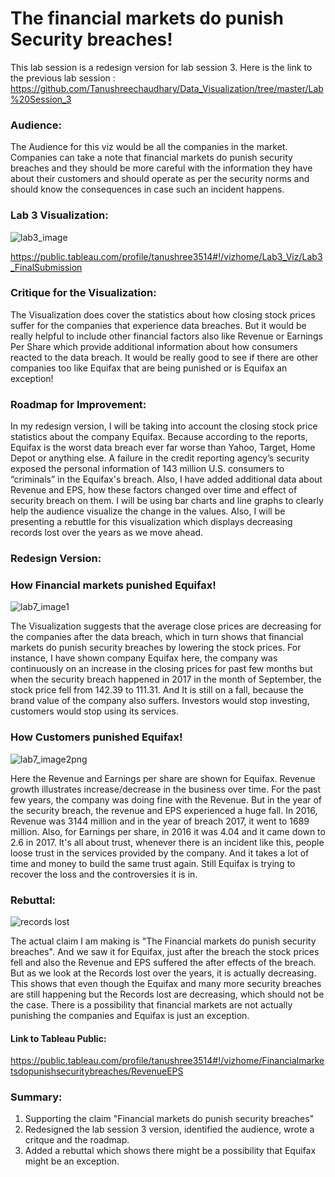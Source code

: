 # The financial markets do punish Security breaches!

This lab session is a redesign version for lab session 3. Here is the link to the previous lab session :
https://github.com/Tanushreechaudhary/Data_Visualization/tree/master/Lab%20Session_3

### Audience: 
The Audience for this viz would be all the companies in the market. Companies can take a note that financial markets do punish security breaches and they should be more careful with the information they have about their customers and should operate as per the security norms and should know the consequences in case such an incident happens.

### Lab 3 Visualization:

![lab3_image](https://user-images.githubusercontent.com/32077698/32408099-ca055bf8-c14f-11e7-812d-d7767d0f2ae7.png)

https://public.tableau.com/profile/tanushree3514#!/vizhome/Lab3_Viz/Lab3_FinalSubmission

### Critique for the Visualization:
The Visualization does cover the statistics about how closing stock prices suffer for the companies that experience data breaches. But it would be really helpful to include other financial factors also like Revenue or Earnings Per Share which provide additional information about how consumers reacted to the data breach. It would be really good to see if there are other companies too like Equifax that are being punished or is Equifax an exception!

### Roadmap for Improvement:
In my redesign version, I will be taking into account the closing stock price statistics about the company Equifax. Because according to the reports, Equifax is the worst data breach ever far worse than Yahoo, Target, Home Depot or anything else. A failure in the credit reporting agency’s security exposed the personal information of 143 million U.S. consumers to “criminals” in the Equifax's breach. Also, I have added additional data about Revenue and EPS, how these factors changed over time and effect of security breach on them. 
I will be using bar charts and line graphs to clearly help the audience visualize the change in the values. Also, I will be presenting a rebuttle for this visualization which displays decreasing records lost over the years as we move ahead.


### Redesign Version:

### How Financial markets punished Equifax!
![lab7_image1](https://user-images.githubusercontent.com/32077698/32408101-cd98717e-c14f-11e7-99e9-a7e81a38dca9.png)

The Visualization suggests that the average close prices are decreasing for the companies after the data breach, which in turn shows that financial markets do punish security breaches by lowering the stock prices. For instance, I have shown company Equifax here, the company was  continuously on an increase in the closing prices for past few months but when the security breach happened in 2017 in the month of September, the stock price fell from 142.39 to 111.31. And It is still on a fall, because the brand value of the company also suffers. Investors would stop investing, customers would stop using its services.

### How Customers punished Equifax!
![lab7_image2png](https://user-images.githubusercontent.com/32077698/32408115-f03dd944-c14f-11e7-893c-3eb12bb82ff6.png)

Here the Revenue and Earnings per share are shown for Equifax.  Revenue growth illustrates increase/decrease in the business over time. For the past few years, the company was doing fine with the Revenue. But in the year of the security breach, the revenue and EPS experienced a huge fall. In 2016, Revenue was 3144 million and in the year of breach 2017, it went to 1689 million. Also, for Earnings per share, in 2016 it was 4.04 and it came down to 2.6 in 2017. It's all about trust, whenever there is an incident like this, people loose trust in the services provided by the company. And it takes a lot of time and money to build the same trust again. Still Equifax is trying to recover the loss and the controversies it is in.


### Rebuttal:
![records lost](https://user-images.githubusercontent.com/32077698/32408111-e1d544dc-c14f-11e7-9ef3-3c7e00d5e75d.png)

The actual claim I am making is "The Financial markets do punish security breaches". And we saw it for Equifax, just after the breach the stock prices fell and also the Revenue and EPS suffered the after effects of the breach. But as we look at the Records lost over the years, it is actually decreasing. This shows that even though the Equifax and many more security breaches are still happening but the Records lost are decreasing, which should not be the case. There is a possibility that financial markets are not actually punishing the companies and Equifax is just an exception.


#### Link to Tableau Public: 
https://public.tableau.com/profile/tanushree3514#!/vizhome/Financialmarketsdopunishsecuritybreaches/RevenueEPS

### Summary:
1. Supporting the claim "Financial markets do punish security breaches"
2. Redesigned the lab session 3 version, identified the audience, wrote a critque and the roadmap.
3. Added a rebuttal which shows there might be a possibility that Equifax might be an exception.

